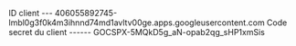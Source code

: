 
ID client    --- 406055892745-lmbl0g3f0k4m3ihnnd74md1avltv00ge.apps.googleusercontent.com
Code secret du client  ------ 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
